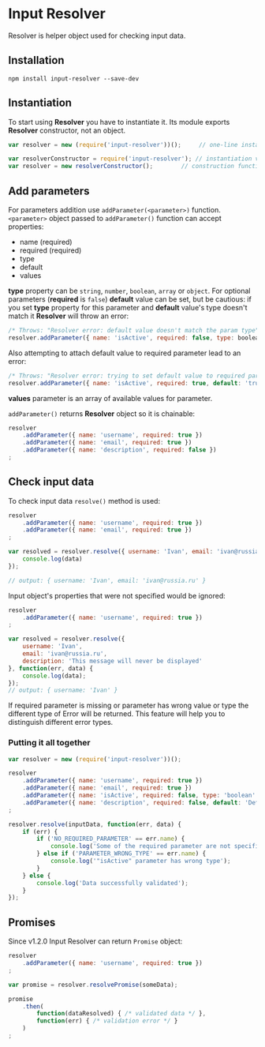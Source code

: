 # Input Resolver

Resolver is helper object used for checking input data.

## Installation
```
npm install input-resolver --save-dev
```

## Instantiation
To start using **Resolver** you have to instantiate it. Its module exports **Resolver** constructor, not an object.

```js
var resolver = new (require('input-resolver'))();     // one-line instantiation

var resolverConstructor = require('input-resolver'); // instantiation via
var resolver = new resolverConstructor();        // construction function
```

## Add parameters
For parameters addition use `addParameter(<parameter>)` function. `<parameter>` object passed to `addParameter()`
function can accept properties:

- name (required)
- required (required)
- type
- default
- values

**type** property can be `string`, `number`, `boolean`, `array` or `object`. For optional parameters (**required** is `false`) **default**
value can be set, but be cautious: if you set **type** property for this parameter and **default** value's type doesn't
match it **Resolver** will throw an error:

```js
/* Throws: "Resolver error: default value doesn't match the param type" */
resolver.addParameter({ name: 'isActive', required: false, type: boolean, default: 'true' });
```

Also attempting to attach default value to required parameter lead to an error:
```js
/* Throws: "Resolver error: trying to set default value to required parameter" */
resolver.addParameter({ name: 'isActive', required: true, default: 'true' });
```

**values** parameter is an array of available values for parameter.

`addParameter()` returns **Resolver** object so it is chainable:

```js
resolver
    .addParameter({ name: 'username', required: true })
    .addParameter({ name: 'email', required: true })
    .addParameter({ name: 'description', required: false })
;
```

## Check input data
To check input data `resolve()` method is used:

```js
resolver
    .addParameter({ name: 'username', required: true })
    .addParameter({ name: 'email', required: true })
;

var resolved = resolver.resolve({ username: 'Ivan', email: 'ivan@russia.ru' }, function(err, data) {
    console.log(data)    
});

// output: { username: 'Ivan', email: 'ivan@russia.ru' }
```

Input object's properties that were not specified would be ignored:

```js
resolver
    .addParameter({ name: 'username', required: true })
;

var resolved = resolver.resolve({
    username: 'Ivan',
    email: 'ivan@russia.ru',
    description: 'This message will never be displayed'
}, function(err, data) {
    console.log(data);
});
// output: { username: 'Ivan' }
```

If required parameter is missing or parameter has wrong value or type the different type of Error will be returned. This
feature will help you to distinguish different error types.

### Putting it all together

```js
var resolver = new (require('input-resolver'))();

resolver
    .addParameter({ name: 'username', required: true })
    .addParameter({ name: 'email', required: true })
    .addParameter({ name: 'isActive', required: false, type: 'boolean' })
    .addParameter({ name: 'description', required: false, default: 'Default description' })
;

resolver.resolve(inputData, function(err, data) {
    if (err) {
        if ('NO_REQUIRED_PARAMETER' == err.name) {
            console.log('Some of the required parameter are not specified');
        } else if ('PARAMETER_WRONG_TYPE' == err.name) {
            console.log('"isActive" parameter has wrong type');
        }    
    } else {
        console.log('Data successfully validated');
    }
});
```

## Promises

Since v1.2.0 Input Resolver can return `Promise` object:

```js
resolver
    .addParameter({ name: 'username', required: true })
;

var promise = resolver.resolvePromise(someData);

promise
    .then(
        function(dataResolved) { /* validated data */ }, 
        function(err) { /* validation error */ }
    )
;
```
